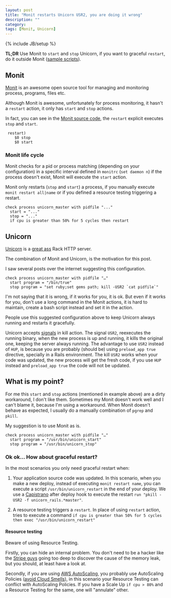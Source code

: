 ```yaml
---
layout: post
title: "Monit restarts Unicorn USR2, you are doing it wrong"
description: ""
category: 
tags: [Monit, Unicorn]
---
```

{% include JB/setup %}

**TL;DR** Use Monit to `start` and `stop` Unicorn, if you want to graceful `restart`, do it outside Monit ([sample scripts](https://gist.github.com/phstc/5312520)).

## Monit

[Monit](http://mmonit.com/monit/) is an awesome open source tool for managing and monitoring process, programs, files etc.

Although Monit is awesome, unfortunately for process monitoring, it hasn't a `restart` action, it only has `start` and `stop` actions.

In fact, you can see in the [Monit source code](http://mmonit.com/monit/download/), the `restart` explicit executes `stop` and `start`.

     restart)
     	$0 stop
    	$0 start

### Monit life cycle

Monit checks for a pid or process matching (depending on your configuration) in a specific interval defined in `monitrc` (`set daemon n`) if the process doesn't exist, Monit will execute the `start` action.

Monit only restarts (`stop` and `start`) a process, if you manually execute `monit restart all|name` or if you defined a resource testing triggering a restart.

    check process unicorn_master with pidfile "..."
      start = "..."
      stop = "..."
      if cpu is greater than 50% for 5 cycles then restart

## Unicorn

[Unicorn](http://unicorn.bogomips.org/) is a [great ass](http://www.youtube.com/watch?v=zc16ABAWTRk&feature=youtu.be&t=6m12s) Rack HTTP server.

The combination of Monit and Unicorn, is the motivation for this post.

I saw several posts over the internet suggesting this configuration.

    check process unicorn_master with pidfile "…"
      start program = "/bin/true"
      stop program = "set ruby;set gems path; kill -USR2 `cat pidfile`"

I'm not saying that it is wrong, if it works for you, it is ok. But even if it works for you, don't use a long command in the Monit actions, it is hard to maintain, create a bash script instead and set it in the action.

People use this suggested configuration above to keep Unicorn always running and restarts it gracefully.

Unicorn accepts [signals](http://unicorn.bogomips.org/SIGNALS.html) in kill action. The signal `USR2`, reexecutes the running binary, when the new process is up and running, it kills the original one, keeping the server always running. The advantage to use `USR2` instead of `HUP`, is because you are probably (should be) using `preload_app true` directive, specially in a Rails environment. The kill `USR2` works when your code was updated, the new process will get the fresh code, if you use `HUP` instead and `preload_app true` the code will not be updated.

## What is my point?

For me this `start` and `stop` actions (mentioned in example above) are a dirty workaround, I don't like them. Sometimes my Monit doesn't work well and I can't blame it, because I'm using a workaround. When Monit doesn't behave as expected, I usually do a manually combination of `pgrep` and `pkill`.

My suggestion is to use Monit as is.

    check process unicorn_master with pidfile "…"
      start program = "/usr/bin/unicorn_start"
      stop program = "/usr/bin/unicorn_stop"

### Ok ok… How about graceful restart? 

In the most scenarios you only need graceful restart when:

1. Your application source code was updated. In this scenario, when you make a new deploy, instead of executing `monit restart name`, you can execute a script `/usr/bin/unicorn_restart` in the end of your deploy. We use a [Capistrano](https://github.com/capistrano/capistrano) after deploy hook to execute the restart `run "pkill -USR2 -f unicorn_rails.*master"`.

2. A resource testing triggers a `restart`. In place of using `restart` action, tries to execute a command `if cpu is greater than 50% for 5 cycles then exec "/usr/bin/unicorn_restart"`

#### Resource testing

Beware of using Resource Testing. 

Firstly, you can hide an internal problem. You don't need to be a hacker like the [Stripe guys](http://blog.nelhage.com/2013/03/tracking-an-eventmachine-leak/) going too deep to discover the cause of the memory leak, but you should, at least have a look at.

Secondly, if you are using [AWS AutoScaling](http://aws.amazon.com/autoscaling/), you probably use AutoScaling Policies ([avoid Cloud Smells](http://pablocantero.com/blog/2012/09/07/use-auto-scaling-avoid-cloud-smells/)), in this scenario your Resource Testing can conflict with AutoScaling Policies. If you have a Scale Up `if cpu > 80%` and a Resource Testing for the same, one will "annulate" other.





